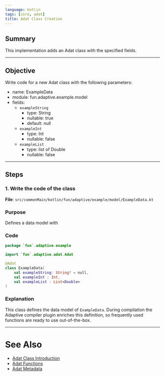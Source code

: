 ```yaml
---
language: kotlin
tags: [core, adat]
title: Adat Class Creation
---
```


## Summary

This implementation adds an Adat class with the specified fields.

---

## Objective

Write code for a new Adat class with the following parameters:

- name: ExampleData
- module: fun.adaptive.example.model
- fields:
  - `exampleString` 
    - type: String
    - nullable: true
    - default: null
  - `exampleInt`
    - type: Int
    - nullable: false
  - `exampleList`
    - type: list of Double
    - nullable: false

---

## Steps

### 1. Write the code of the class

**File**: `src/commonMain/kotlin/fun/adaptive/example/model/ExampleData.kt`

### Purpose

Defines a data model with 

### Code

```kotlin
package `fun`.adaptive.example

import `fun`.adaptive.adat.Adat

@Adat
class ExampleData(
    val exampleString: String? = null,
    val exampleInt : Int,
    val exampleList : List<Double>
)
```

### Explanation

This class defines the data model of `ExampleData`. During compilation the Adaptive compiler plugin
enriches this definition, so frequently used functions are ready to use out-of-the-box.

---

# See Also

- [Adat Class Introduction](adat_class_introduction_guide.md)
- [Adat Functions](adat_functions_guide.md)
- [Adat Metadata](adat_metadata_guide.md)
